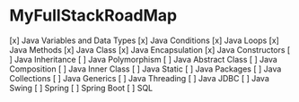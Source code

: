 # MyFullStackRoadMap

[x] Java Variables and Data Types
[x] Java Conditions
[x] Java Loops
[x] Java Methods
[x] Java Class
[x] Java Encapsulation
[x] Java Constructors
[ ] Java Inheritance
[ ] Java Polymorphism
[ ] Java Abstract Class
[ ] Java Composition
[ ] Java Inner Class
[ ] Java Static
[ ] Java Packages
[ ] Java Collections
[ ] Java Generics
[ ] Java Threading
[ ] Java JDBC
[ ] Java Swing
[ ] Spring 
[ ] Spring Boot
[ ] SQL
